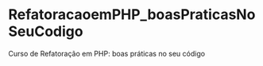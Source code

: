 # RefatoracaoemPHP_boasPraticasNoSeuCodigo
Curso de Refatoração em PHP: boas práticas no seu código
